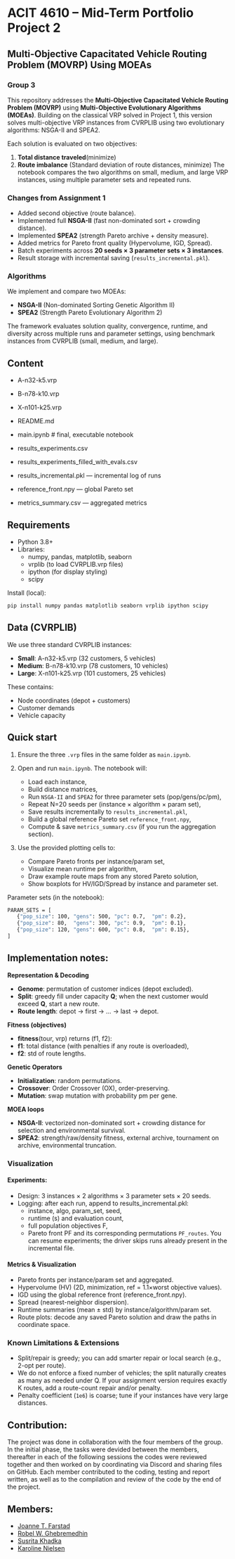 # **ACIT 4610 – Mid-Term Portfolio Project 2**
## Multi-Objective Capacitated Vehicle Routing Problem (MOVRP) Using MOEAs
### Group 3
This repository addresses the **Multi-Objective Capacitated Vehicle Routing Problem (MOVRP)** using **Multi-Objective Evolutionary Algorithms (MOEAs)**. Building on the classical VRP solved in Project 1, this version solves multi-objective VRP instances from CVRPLIB using two evolutionary algorithms: NSGA-II and SPEA2.

Each solution is evaluated on two objectives:
1.  **Total distance traveled**(minimize)
2. **Route imbalance** (Standard deviation of route distances, minimize)
The notebook compares the two algorithms on small, medium, and large VRP instances, using multiple parameter sets and repeated runs.


### Changes from Assignment 1
* Added second objective (route balance).
* Implemented full **NSGA-II** (fast non-dominated sort + crowding distance).
* Implemented **SPEA2** (strength Pareto archive + density measure).
* Added metrics for Pareto front quality (Hypervolume, IGD, Spread).
* Batch experiments across **20 seeds × 3 parameter sets × 3 instances**.
* Result storage with incremental saving (`results_incremental.pkl`).


### Algorithms
We implement and compare two MOEAs:
* **NSGA-II** (Non-dominated Sorting Genetic Algorithm II)
* **SPEA2** (Strength Pareto Evolutionary Algorithm 2)

The framework evaluates solution quality, convergence, runtime, and diversity across multiple runs and parameter settings, using benchmark instances from CVRPLIB (small, medium, and large).


## Content
* A-n32-k5.vrp
* B-n78-k10.vrp
* X-n101-k25.vrp

* README.md
* main.ipynb # final, executable notebook
* results_experiments.csv
* results_experiments_filled_with_evals.csv
* results_incremental.pkl — incremental log of runs
* reference_front.npy — global Pareto set
* metrics_summary.csv — aggregated metrics

## Requirements
* Python 3.8+
* Libraries:
    * numpy, pandas, matplotlib, seaborn
    * vrplib (to load CVRPLIB.vrp files)
    * ipython (for display styling)
    * scipy

Install (local):
```sh
pip install numpy pandas matplotlib seaborn vrplib ipython scipy
```

## Data (CVRPLIB)
We use three standard CVRPLIB instances:
* **Small**: A-n32-k5.vrp (32 customers, 5 vehicles)
* **Medium**: B-n78-k10.vrp (78 customers, 10 vehicles)
* **Large**: X-n101-k25.vrp (101 customers, 25 vehicles)

These contains:
* Node coordinates (depot + customers)
* Customer demands
* Vehicle capacity


## Quick start
1. Ensure the three `.vrp` files in the same folder as `main.ipynb`.
2. Open and run `main.ipynb`. The notebook will:
    * Load each instance,
    * Build distance matrices,
    * Run `NSGA-II` and `SPEA2` for three parameter sets (pop/gens/pc/pm),
    * Repeat N=20 seeds per (instance × algorithm × param set),
    * Save results incrementally to `results_incremental.pkl`,
    * Build a global reference Pareto set `reference_front.npy`,
    * Compute & save `metrics_summary.csv` (if you run the aggregation section).

3. Use the provided plotting cells to:
    * Compare Pareto fronts per instance/param set,
    * Visualize mean runtime per algorithm,
    * Draw example route maps from any stored Pareto solution,
    * Show boxplots for HV/IGD/Spread by instance and parameter set.
 
 Parameter sets (in the notebook):
 ```sh
 PARAM_SETS = [
    {"pop_size": 100, "gens": 500, "pc": 0.7,  "pm": 0.2},
    {"pop_size": 80,  "gens": 300, "pc": 0.9,  "pm": 0.1},
    {"pop_size": 120, "gens": 600, "pc": 0.8,  "pm": 0.15},
]
 ```

## Implementation notes:
**Representation & Decoding**
* **Genome**: permutation of customer indices (depot excluded).
* **Split**: greedy fill under capacity __Q__; when the next customer would exceed __Q__, start a new route.
* **Route length**: depot -> first -> … -> last -> depot.

**Fitness (objectives)**
* **fitness**(tour, vrp) returns (f1, f2):
* **f1**: total distance (with penalties if any route is overloaded),
* **f2**: std of route lengths.

**Genetic Operators**
* **Initialization**: random permutations.
* **Crossover**: Order Crossover (OX), order-preserving.
* **Mutation**: swap mutation with probability pm per gene.

**MOEA loops**
* **NSGA-II**: vectorized non-dominated sort + crowding distance for selection and environmental survival.
* **SPEA2**: strength/raw/density fitness, external archive, tournament on archive, environmental truncation.


### **Visualization**
####  Experiments:
* Design: 3 instances × 2 algorithms × 3 parameter sets × 20 seeds.
* Logging: after each run, append to results_incremental.pkl:
    * instance, algo, param_set, seed,
    * runtime (s) and evaluation count,
    * full population objectives F,
    * Pareto front PF and its corresponding permutations `PF_routes`.
You can resume experiments; the driver skips runs already present in the incremental file.


#### Metrics & Visualization
* Pareto fronts per instance/param set and aggregated.
* Hypervolume (HV) (2D, minimization, ref = 1.1×worst objective values).
* IGD using the global reference front (reference_front.npy).
* Spread (nearest-neighbor dispersion).
* Runtime summaries (mean ± std) by instance/algorithm/param set.
* Route plots: decode any saved Pareto solution and draw the paths in coordinate space.


### **Known Limitations & Extensions**
* Split/repair is greedy; you can add smarter repair or local search (e.g., 2-opt per route).
* We do not enforce a fixed number of vehicles; the split naturally creates as many as needed under Q. If your assignment version requires exactly K routes, add a route-count repair and/or penalty.
* Penalty coefficient (`1e6`) is coarse; tune if your instances have very large distances.

## Contribution:
The project was done in collaboration with the four members of the group. In the initial phase, the tasks were devided between the members, thereafter in each of the following sessions the codes were reviewed together and then worked on by coordinating via Discord and sharing files on GitHub. Each member contributed to the coding, testing and report written, as well as to the compilation and review of the code by the end of the project.

## Members:
* [Joanne T. Farstad](https://github.com/jofa016) 
* [Robel W. Ghebremedhin](https://github.com/rabrie10)
* [Susrita Khadka](https://github.com/susritak)
* [Karoline Nielsen](https://github.com/karroni)